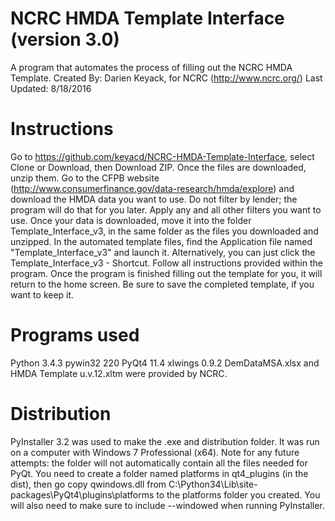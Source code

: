 # NCRC HMDA Template Interface (version 3.0)
A program that automates the process of filling out the NCRC HMDA Template.
Created By: Darien Keyack, for NCRC (http://www.ncrc.org/)
Last Updated: 8/18/2016

# Instructions
Go to https://github.com/keyacd/NCRC-HMDA-Template-Interface, select Clone or Download, then Download ZIP. Once the files are downloaded, unzip them.
Go to the CFPB website (http://www.consumerfinance.gov/data-research/hmda/explore) and download the HMDA data you want to use. Do not filter by lender; the program will do that for you later. Apply any and all other filters you want to use. Once your data is downloaded, move it into the folder Template_Interface_v3, in the same folder as the files you downloaded and unzipped.
In the automated template files, find the Application file named "Template_Interface_v3" and launch it. Alternatively, you can just click the Template_Interface_v3 - Shortcut.
Follow all instructions provided within the program.
Once the program is finished filling out the template for you, it will return to the home screen. Be sure to save the completed template, if you want to keep it.

# Programs used
Python 3.4.3
pywin32 220
PyQt4 11.4
xlwings 0.9.2
DemDataMSA.xlsx and HMDA Template u.v.12.xltm were provided by NCRC.

# Distribution
PyInstaller 3.2 was used to make the .exe and distribution folder. It was run on a computer with Windows 7 Professional (x64).
Note for any future attempts: the folder will not automatically contain all the files needed for PyQt.
You need to create a folder named platforms in qt4_plugins (in the dist), then go copy qwindows.dll from 
C:\Python34\Lib\site-packages\PyQt4\plugins\platforms to the platforms folder you created.
You will also need to make sure to include --windowed when running PyInstaller.

